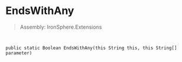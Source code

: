 ﻿

# EndsWithAny

> Assembly: IronSphere.Extensions



```


public static Boolean EndsWithAny(this String this, this String[] parameter)
```